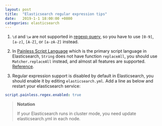 ```yaml
---
layout: post
title:  "Elasticsearch regular expression tips"
date:   2019-1-1 18:00:00 +0800
categories: elasticsearch
---
```

1. `\d` and `\w` are not supported in [regexp query](https://www.elastic.co/guide/en/elasticsearch/reference/current/query-dsl-regexp-query.html#regexp-syntax), so you have to use `[0-9]`, `[a-z]`, `[A-Z]`, or `[a-zA-Z]` instead.

2. In [Painless Script Language](https://www.elastic.co/guide/en/elasticsearch/painless/current/index.html) which is the primary script language in Elasticsearch, `String` does not have function `replaceAll`, you should use `Matcher.replaceAll` instead, and almost all features are supported. 
[Reference](https://www.elastic.co/guide/en/elasticsearch/painless/current/painless-examples.html).

3. Regular expression support is disabled by default in Elasticsearch, you should enable it by editing `elasticsearch.yml`. Add a line as below and restart your elasticsearch service:
```yaml
script.painless.regex.enabled: true
```
> __Notation__
>
> If your Elasticsearch runs in cluster mode, you need update elasticsearch.yml in each node.